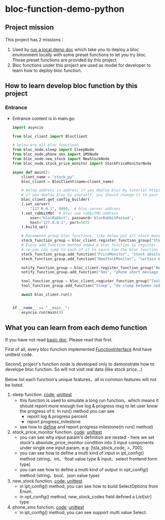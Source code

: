 # bloc-function-demo-python

## Project mission
This project has 2 missions：
1. Used by [run a local demo doc](https://fbloc.github.io/docs/runDemo/Python) which take you to deploy a bloc environment locally with some preset functions to let you try bloc. Those preset functions are provided by this project
2. Bloc functions under this project are used as model for developer to learn how to deploy bloc function.

## How to learn develop bloc function by this project
### Entrance
- Entrance content is in main.go:
    ```python
    import asyncio

    from bloc_client import BlocClient
    
    # below are all bloc functions
    from bloc_node.sleep import SleepNode
    from bloc_node.phone_sms import SMSNode
    from bloc_node.new_stock import NewStockNode
    from bloc_node.stock_price_monitor import StockPriceMonitorNode

    async def main():
        client_name = "stock_py"
        bloc_client = BlocClient(name=client_name)

        # below address is address if you deploy bloc by tutorial https://fbloc.github.io/docs/runDemo/Python
        # if you deploy bloc by yourself, you should change it to your own address
        bloc_client.get_config_builder(
        ).set_server(
            "127.0.0.1", 8080,  # bloc-server address
        ).set_rabbitMQ(  # bloc use rabbitMQ address
            user="blocRabbit", password='blocRabbitPasswd',
            host="127.0.0.1", port=5672
        ).build_up()

        # Recommend group bloc functions, like below put all stock monitor about bloc functions into one group
        stock_function_group = bloc_client.register_function_group("Stock Monitor")
        # Every add_function method added a bloc function to register
        # so you can jump to each of it to learn how the bloc function is developed
        stock_function_group.add_function("PriceMonitor", "stock absolute price change monitor", StockPriceMonitorNode())
        stock_function_group.add_function("NewStockMonitor", "certain exchange & industry new stock monitor", NewStockNode())

        notify_function_group = bloc_client.register_function_group("Notify")
        notify_function_group.add_function("Sms", "phone short message notify", SMSNode())

        tool_function_group = bloc_client.register_function_group("Tool")
        tool_function_group.add_function("Sleep", "do sleep between nodes", SleepNode())

        await bloc_client.run()


    if __name__ == "__main__":
        asyncio.run(main())
    ```


## What you can learn from each demo function
If you have not read [basic doc](https://github.com/fBloc/bloc-client-python#readme). Please read that first.

First of all, every bloc function implemented [FunctionInterface](https://github.com/fBloc/bloc-client-python/blob/main/bloc_client/function_interface.py#L10) And have unittest code. 

Second, project's function node is developed only to demonstrate how to develope bloc function. So will not visit real data (like stock price...)

Below list each function's unique features，all in common features will not be listed.
1. sleep function. [code](/bloc_node/sleep/node.py); [unittest](/bloc_node/sleep/node_test.py)
    - this function is used to simulate a long run function。which means it should report more enough live log & progress msg to let user know the progress of it. In run() method you can see
        - report log & progress percent
        - report progress_milestone
    - see how to [define](/bloc_node/sleep/milestone.py) and report progress milestone(in run() method)
2. stock_price_monitor function. [code](/bloc_node/stock_price_monitor/node.py); [unittest](/bloc_node/stock_price_monitor/node_test.py)
    - you can see why input param's definition are nested - here we set stock's absolute_price_monitor condition into 3 input components under single one input param. e.g: [tsla_stock_code, >, 700];
    - you can see how to define a multi kind of input in ipt_config() method (string、int、 float value type & input、select frontend form type)
    - you can see how to define a multi kind of output in opt_config() method (string、bool、json value type)
3. new_stock function. [code](/bloc_node/new_stock/node.py); [unittest](/bloc_node/new_stock/node_test.py)
    - in ipt_config() method, you can see how to build SelectOptions from Enum.
    - in opt_config() method, new_stock_codes field defined a List[str] type
4. phone_sms function. [code](/bloc_node/phone_sms/node.py); [unittest](/bloc_node/phone_sms/node_test.py)
    - in ipt_config() method, you can see support multi value Select.
